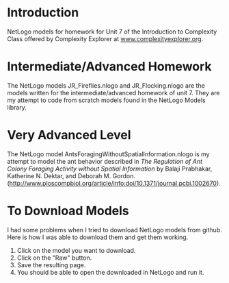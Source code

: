 # Introduction

NetLogo models for homework for Unit 7 of the Introduction to Complexity Class
offered by Complexity Explorer at www.complexityexplorer.org.

# Intermediate/Advanced Homework

The NetLogo models JR_Fireflies.nlogo and JR_Flocking.nlogo are the models
written for the intermediate/advanced homework of unit 7.  They are my
attempt to code from scratch models found in the NetLogo Models library.

# Very Advanced Level

The NetLogo model AntsForagingWithoutSpatialInformation.nlogo is my attempt
to model the ant behavior described in *The Regulation of Ant Colony Foraging 
Activity without Spatial Information* by Balaji Prabhakar, Katherine N. 
Dektar, and Deborah M. Gordon. 
(http://www.ploscompbiol.org/article/info:doi/10.1371/journal.pcbi.1002670).

# To Download Models

I had some problems when I tried to download NetLogo models from github.
Here is how I was able to download them and get them working.
1. Click on the model you want to download.  
2. Click on the "Raw" button.
3. Save the resulting page.
4. You should be able to open the downloaded in NetLogo and run it.

